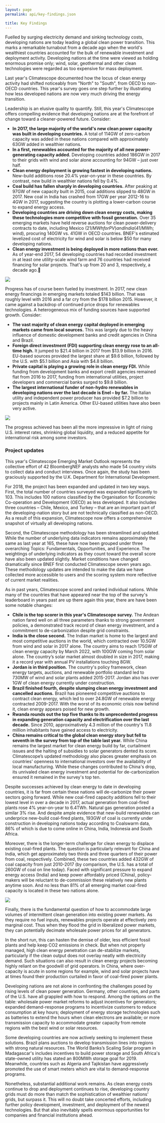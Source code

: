 ```yaml
---
layout: page
permalink: api/key-findings.json

title: Key Findings
---
```

Fuelled by surging electricity demand and sinking technology costs, developing nations are today leading a global clean power transition. This marks a remarkable turnabout from a decade ago when the world's wealthiest countries accounted for the bulk of renewable investment and deployment activity. Developing nations at the time were viewed as holding enormous promise only; wind, solar, geothermal and other clean technologies were regarded as too expensive for mass deployment. 

Last year's Climatescope documented how the locus of clean energy activity had shifted noticeably from "North" to "South", from OECD to non-OECD countries. This year's survey goes one step further by illustrating how less developed nations are now very much driving the energy transition. 

Leadership is an elusive quality to quantify. Still, this year's Climatescope offers compelling evidence that developing nations are at the forefront of change toward a cleaner-powered future. Consider:

- **In 2017, the large majority of the world's new clean power capacity was built in developing countries.** A total of 114GW of zero-carbon capacity was added in these nations compared with approximately 63GW added in wealthier nations.
- **In a first, renewables accounted for the majority of all new power-generating capacity added.** Developing countries added 186GW in 2017 to their grids with wind and solar alone accounting for 94GW – just over half.
- **Clean energy deployment is growing fastest in developing nations.** New-build additions rose 20.4% year-on-year in these countries.  By contrast, new build in wealthier nations fell by 0.4%. 
- **Coal build has fallen sharply in developing countries.** After peaking at 97GW of new capacity built in 2015, coal additions slipped to 48GW in 2017. New coal in India has crashed from 17GW per year 2012-16 to 4GW in 2017, suggesting the country is plotting a lower-carbon course to expand energy access.   
- **Developing countries are driving down clean energy costs, making these technologies more competitive with fossil generation.** Over 35 emerging markets have held reverse auctions for clean power-delivery contracts to date, including Mexico ($21/MWh for PV) and India ($41/MWh; wind), procuring 140GW vs. 41GW in OECD countries. BNEF's estimated levelized cost of electricity for wind and solar is below $50 for many developing nations.
- **Clean energy investment is being deployed in more nations than ever.** As of year-end 2017, 54 developing countries had recorded investment in at least one utility-scale wind farm and 76 countries had received financing for solar projects. That's up from 20 and 3, respectively, a decade ago. 

![](/assets/graphics/content/key-findings/fig1-2.png)

Progress has of course been fueled by investment. In 2017, new clean energy financings in emerging markets totaled $143 billion. That was roughly level with 2016 and a far cry from the $178 billion 2015. However, it came against a backdrop of continued price drops for renewables technologies. A heterogeneous mix of funding sources have supported growth. Consider: 

- **The vast majority of clean energy capital deployed in emerging markets came from local sources.** This was largely due to the heavy influence of domestic development banks and credit agencies in China and Brazil. 
- **Foreign direct investment (FDI) supporting clean energy rose to an all-time high.** It jumped to $21.4 billion in 2017 from $13.9 billion in 2016.  EU-based sources provided the largest share at $9.6 billion, followed by the U.S. with $5.1 billion and Asia with $4.8 billion. 
- **Private capital is playing a growing role in clean energy FDI.** While funding from development banks and export credit agencies remained flat from 2016 to 2017, funding from international utilities, project developers and commercial banks surged to $9.8 billion. 
- **The largest international funder of non-hydro renewables in developing nations over the last decade is Enel – by far.** The Italian utility and independent power producer has provided $7.2 billion to projects mainly in Latin America. Other EU-based utilities have also been very active.

![](/assets/graphics/content/key-findings/fig3-4.png)

The progress achieved has been all the more impressive in light of rising U.S. interest rates, shrinking global liquidity, and a reduced appetite for international risk among some investors.

### Project updates 
This year's Climatescope Emerging Market Outlook represents the collective effort of 42 BloombergNEF analysts who made 54 country visits to collect data and conduct interviews. Once again, the study has been graciously supported by the U.K. Department for International Development. 

For 2018, the project has been expanded and updated in two key ways. First, the total number of countries surveyed was expanded significantly to 103. This includes 100 nations classified by the Organisation for Economic Co-operation and Development (OECD) as less developed.  It also includes three countries – Chile, Mexico, and Turkey – that are an important part of the developing-nation story but are not technically classified as non-OECD. As a result of this expansion, Climatescope now offers a comprehensive snapshot of virtually all developing nations.

Second, the Climatescope methodology has been streamlined and updated.  While the number of underlying data indicators remains approximately the same as last year at 165, these have now been grouped under three overarching Topics: Fundamentals, Opportunities, and Experience.  The weightings of underlying indicators as they count toward the overall score have also been updated slightly. Market conditions have changed dramatically since BNEF first conducted Climatescope seven years ago. These methodology updates are intended to make the data we have collected more accessible to users and the scoring system more reflective of current market realities. 

As in past years, Climatescope scored and ranked individual nations. While many of the countries that have appeared near the top of the survey's leaderboard in years past are up there again this year, there are have been some notable changes:

- **Chile is the top scorer in this year's Climatescope survey.** The Andean nation fared well on all three parameters thanks to strong government policies, a demonstrated track record of clean energy investment, and a commitment to de-carbonization despite grid constraints.
- **India is the close second.** The Indian market is home to the largest and most competitive auctions in the world, which contracted over 10.5GW from wind and solar in 2017 alone. The country aims to reach 175GW of clean energy capacity by March 2022, with 100GW coming from solar alone. The country’s solar market almost doubled in size in 2017, making it a record year with annual PV installations touching 8GW. 
- **Jordan is in third position.** The country's policy framework, clean energy targets, auctions, and renewable portfolio standard led to 730MW of wind and solar plants added 2015-2017. Jordan also has over 1GW of clean energy currently under construction. 
- **Brazil finished fourth, despite slumping clean energy investment and cancelled auctions.** Brazil has pioneered competitive auctions to contract clean energy, which led to over 24.8GW of renewable energy contracted 2009-2017. With the worst of its economic crisis now behind it, clean energy appears poised for new growth.
- **Rwanda rounds out the top five thanks to its unprecedented progress in expanding generation capacity and electrification over the last decade.** Since 2010, approximatively 4.3 million of the country's 11.8 million inhabitants have gained access to electricity.
- **China remains critical to the global clean energy story but fell to seventh in the survey from top of the table last year.** While China remains the largest market for clean energy build by far, curtailment issues and the halting of subsidies to solar generators dented its score. Climatescope’s updated methodology also places greater emphasis on countries' openness to international investors over the availability of local manufacturing. While these changes contributed to China's drop, its unrivaled clean energy investment and potential for de-carbonization ensured it remained in the survey's top ten.

Despite successes achieved by clean energy to date in developing countries, it is far from certain these nations will de-carbonize their power sectors going forward. While new coal-fired capacity additions fell to their lowest level in over a decade in 2017, actual generation from coal-fired plants rose 4% year-on-year to 6.4TWh. Natural gas generation posted a similar 3% rise. And despite ample evidence that new-build renewables can underprice new-build coal-fired plants, 193GW of coal is currently under construction in developing nations today according to Coalswarm data, 86% of which is due to come online in China, India, Indonesia and South Africa.

Moreover, there is the longer-term challenge for clean energy to displace existing coal-fired plants. The question is particularly relevant for China and India, which get approximately two thirds and three quarters of their power from coal, respectively. Combined, these two countries added 432GW of coal capacity from just 2010-2017 (by comparison, the U.S. has a total of  260GW of coal on line today).  Faced with significant pressure to expand energy access (India) and keep power affordably priced (China), policy-makers will be reluctant to de-commission these relatively new plants anytime soon. And no less than 81% of all emerging market coal-fired capacity is located in these two nations alone.

![](/assets/graphics/content/key-findings/fig5-6.png)

Finally, there is the fundamental question of how to accommodate large volumes of intermittent clean generation into existing power markets. As they require no fuel inputs, renewables projects operate at effectively zero marginal cost. Thus when they flood the grid in liberalized power markets, they can potentially decimate wholesale power prices for all generators. 

In the short run, this can hasten the demise of older, less efficient fossil plants and help keep CO2 emissions in check.  But when not properly managed, high clean energy penetration can de-stabilize markets, particularly if the clean output does not overlay neatly with electricity demand. Such situations can also result in clean energy projects becoming highly reliant on the goodwill of grid operators. In China, where over-capacity is acute in some regions for example, wind and solar projects have at times found their production curtailed in favor of coal-fired power plants.

Developing nations are not alone in confronting the challenges posed by rising levels of clean power generation. Germany, other countries, and parts of the U.S. have all grappled with how to respond.  Among the options on the table: wholesale power market reforms to adjust incentives for generators; expanded demand-response programs to incentivize customers to reduce consumption at key hours; deployment of energy storage technologies such as batteries to extend the hours when clean electrons are available; or more transmission capacity to accommodate greater capacity from remote regions with the best wind or solar resources. 

Some developing countries are now actively seeking to implement these solutions. Brazil plans auctions to develop transmission lines into regions with strong natural resources. The World Banks’s Scaling Solar program in Madagascar's includes incentives to build power storage and South Africa's state-owned utility has stated an 800MWh storage goal for 2019.  Meanwhile, countries such as Algeria and Tajikistan have aggressively promoted the use of smart meters which are vital to demand-response programs.

Nonetheless, substantial additional work remains.  As clean energy costs continue to drop and deployment continues to rise, developing country grids must do more than match the sophistication of wealthier nations' grids, but surpass it.  This will no doubt take concerted efforts, including further policy development, investment, and deployment of the newest technologies. But that also inevitably spells enormous opportunities for companies and financial institutions ahead. 
